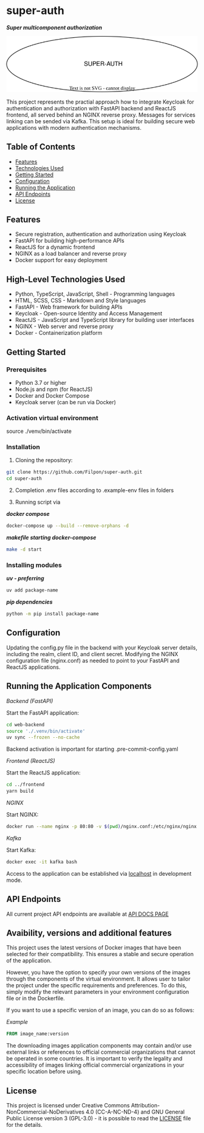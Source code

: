 # super-auth

***Super multicomponent authorization***

![bg center:50% w:500](./description/pictures/super-auth-logo.svg)


This project represents the practial approach how to integrate Keycloak for authentication and authorization with FastAPI backend and ReactJS frontend, all served behind an NGINX reverse proxy. Messages for services linking can be sended via Kafka. This setup is ideal for building secure web applications with modern authentication mechanisms.

## Table of Contents

- [Features](#features)
- [Technologies Used](#technologies-used)
- [Getting Started](#getting-started)
- [Configuration](#configuration)
- [Running the Application](#running-the-application)
- [API Endpoints](#api-endpoints)
- [License](#license)

## Features

- Secure registration, authentication and authorization using Keycloak
- FastAPI for building high-performance APIs
- ReactJS for a dynamic frontend
- NGINX as a load balancer and reverse proxy
- Docker support for easy deployment

## High-Level Technologies Used

- Python, TypeScript, JavaScript, Shell - Programming languages
- HTML, SCSS, CSS - Markdown and Style languages
- FastAPI - Web framework for building APIs
- Keycloak - Open-source Identity and Access Management
- ReactJS - JavaScript and TypeScript library for building user interfaces
- NGINX - Web server and reverse proxy
- Docker - Containerization platform

## Getting Started

### Prerequisites

- Python 3.7 or higher
- Node.js and npm (for ReactJS)
- Docker and Docker Compose
- Keycloak server (can be run via Docker)

### Activation virtual environment 

source ./venv/bin/activate 


### Installation

1. Cloning the repository:

```bash
git clone https://github.com/Filpon/super-auth.git
cd super-auth
```

2. Completion .env files according to .example-env files in folders

3. Running script via

***docker compose***

```bash
docker-compose up --build --remove-orphans -d
```

***makefile starting docker-compose***

```bash
make -d start
```

### Installing modules

***uv - preferring***

```bash
uv add package-name
```

***pip dependencies***

```bash
python -m pip install package-name
```

## Configuration
 
Updating the config.py file in the backend with your Keycloak server details, including the realm, client ID, and client secret.
Modifying the NGINX configuration file (nginx.conf) as needed to point to your FastAPI and ReactJS applications.

## Running the Application Components

*Backend (FastAPI)*

Start the FastAPI application:

```bash
cd web-backend
source './.venv/bin/activate'
uv sync --frozen --no-cache
```
Backend activation is important for starting .pre-commit-config.yaml

*Frontend (ReactJS)*

Start the ReactJS application:

```bash
cd ../frontend
yarn build
```

*NGINX*

Start NGINX:
```bash
docker run --name nginx -p 80:80 -v $(pwd)/nginx.conf:/etc/nginx/nginx.conf:ro -d nginx
```

*Kafka*

Start Kafka:
```bash
docker exec -it kafka bash
```

Access to the application can be established via [localhost](http://localhost) in development mode. 

## API Endpoints

All current project API endpoints are available at [API DOCS PAGE](http://localhost/api/v1/docs)

## Avaibility, versions and additional features

This project uses the latest versions of Docker images that have been selected for their compatibility. This ensures a stable and secure operation of the application.

However, you have the option to specify your own versions of the images through the components of the virtual environment. It allows user to tailor the project under the specific requirements and preferences.
To do this, simply modify the relevant parameters in your environment configuration file or in the Dockerfile.

If you want to use a specific version of an image, you can do so as follows:

*Example*

```dockerfile
FROM image_name:version
```

The downloading images application components may contain and/or use external links or references to official commercial organizations that cannot be operated in some countries. It is important to verify the legality and accessibility of images linking official commercial organizations in your specific location before using.

## License

This project is licensed under Creative Commons Attribution-NonCommercial-NoDerivatives 4.0 (CC-A-NC-ND-4) and GNU General Public License version 3 (GPL-3.0) - it is possible to read the [LICENSE](./LICENSE) file for the details.
